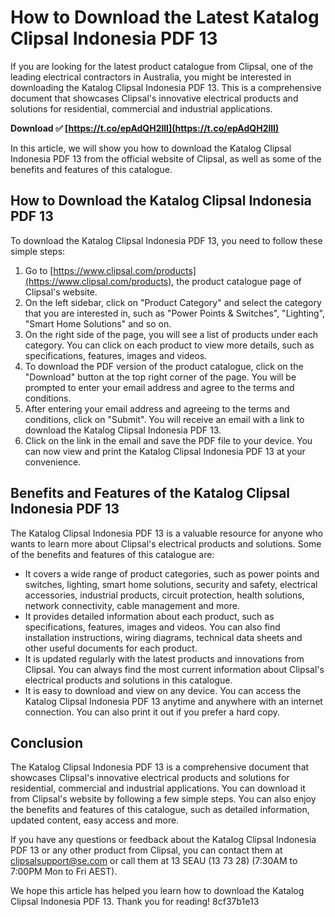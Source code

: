 # How to Download the Latest Katalog Clipsal Indonesia PDF 13
  
If you are looking for the latest product catalogue from Clipsal, one of the leading electrical contractors in Australia, you might be interested in downloading the Katalog Clipsal Indonesia PDF 13. This is a comprehensive document that showcases Clipsal's innovative electrical products and solutions for residential, commercial and industrial applications.
 
**Download ✅ [https://t.co/epAdQH2llI](https://t.co/epAdQH2llI)**


  
In this article, we will show you how to download the Katalog Clipsal Indonesia PDF 13 from the official website of Clipsal, as well as some of the benefits and features of this catalogue.
  
## How to Download the Katalog Clipsal Indonesia PDF 13
  
To download the Katalog Clipsal Indonesia PDF 13, you need to follow these simple steps:
  
1. Go to [https://www.clipsal.com/products](https://www.clipsal.com/products), the product catalogue page of Clipsal's website.
2. On the left sidebar, click on "Product Category" and select the category that you are interested in, such as "Power Points & Switches", "Lighting", "Smart Home Solutions" and so on.
3. On the right side of the page, you will see a list of products under each category. You can click on each product to view more details, such as specifications, features, images and videos.
4. To download the PDF version of the product catalogue, click on the "Download" button at the top right corner of the page. You will be prompted to enter your email address and agree to the terms and conditions.
5. After entering your email address and agreeing to the terms and conditions, click on "Submit". You will receive an email with a link to download the Katalog Clipsal Indonesia PDF 13.
6. Click on the link in the email and save the PDF file to your device. You can now view and print the Katalog Clipsal Indonesia PDF 13 at your convenience.

## Benefits and Features of the Katalog Clipsal Indonesia PDF 13
  
The Katalog Clipsal Indonesia PDF 13 is a valuable resource for anyone who wants to learn more about Clipsal's electrical products and solutions. Some of the benefits and features of this catalogue are:

- It covers a wide range of product categories, such as power points and switches, lighting, smart home solutions, security and safety, electrical accessories, industrial products, circuit protection, health solutions, network connectivity, cable management and more.
- It provides detailed information about each product, such as specifications, features, images and videos. You can also find installation instructions, wiring diagrams, technical data sheets and other useful documents for each product.
- It is updated regularly with the latest products and innovations from Clipsal. You can always find the most current information about Clipsal's electrical products and solutions in this catalogue.
- It is easy to download and view on any device. You can access the Katalog Clipsal Indonesia PDF 13 anytime and anywhere with an internet connection. You can also print it out if you prefer a hard copy.

## Conclusion
  
The Katalog Clipsal Indonesia PDF 13 is a comprehensive document that showcases Clipsal's innovative electrical products and solutions for residential, commercial and industrial applications. You can download it from Clipsal's website by following a few simple steps. You can also enjoy the benefits and features of this catalogue, such as detailed information, updated content, easy access and more.
  
If you have any questions or feedback about the Katalog Clipsal Indonesia PDF 13 or any other product from Clipsal, you can contact them at [clipsalsupport@se.com](mailto:clipsalsupport@se.com) or call them at 13 SEAU (13 73 28) (7:30AM to 7:00PM Mon to Fri AEST).
  
We hope this article has helped you learn how to download the Katalog Clipsal Indonesia PDF 13. Thank you for reading!
 8cf37b1e13
 
